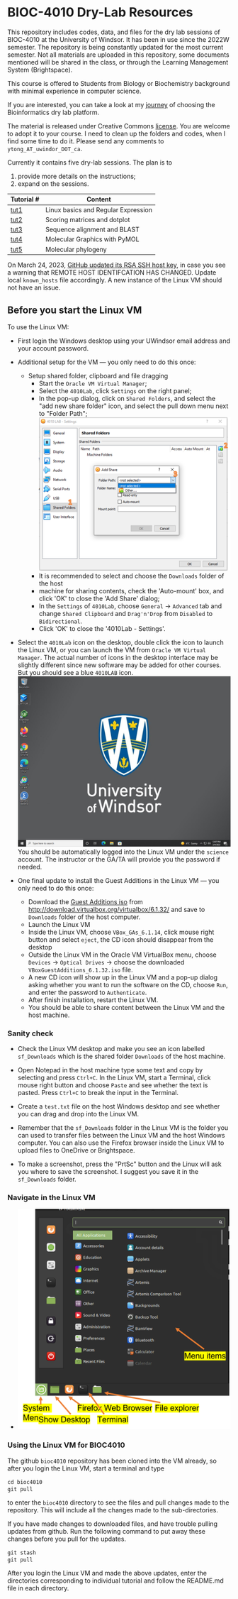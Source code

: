 # BIOC-4010 Dry-Lab Resources

This repository includes codes, data, and files for the dry lab sessions of
BIOC-4010 at the University of Windsor. It has been in use since the 2022W
semester. The repository is being constantly updated for the most current
semester. Not all materials are uploaded in this repository, some documents
mentioned will be shared in the class, or through the Learning Management
System (Brightspace).

This course is offered to Students from Biology or Biochemistry background
with minimal experience in computer science.

If you are interested, you can take a look at my [journey](./History.md) of choosing the
Bioinformatics dry lab platform.

The material is released under Creative Commons [license](./LICENSE). You are
welcome to adopt it to your course. I need to clean up the folders and codes,
when I find some time to do it. Please send any comments to
`ytong_AT_uwindor_DOT_ca`.

Currently it contains five dry-lab sessions. The plan is to
1. provide more details on the instructions;
2. expand on the sessions.


| Tutorial # | Content |
| --- | --- |
| [tut1](./tut1/README.md) | Linux basics and Regular Expression |
| [tut2](./tut2/README.md) | Scoring matrices and dotplot |
| [tut3](./tut3/README.md) | Sequence alignment and BLAST |
| [tut4](./tut4/README.md) | Molecular Graphics with PyMOL |
| [tut5](./tut5/README.md) | Molecular phylogeny |

On March 24, 2023, [GitHub updated its RSA SSH host key](https://github.blog/2023-03-23-we-updated-our-rsa-ssh-host-key/),
in case you see a warning that REMOTE HOST IDENTIFCATION HAS CHANGED. Update
local `known_hosts` file accordingly. A new instance of the Linux VM should not
have an issue.

## Before you start the Linux VM
To use the Linux VM:
- First login the Windows desktop using your UWindsor email address and
  your account password.
- Additional setup for the VM — you only need to do this once:
  * Setup shared folder, clipboard and file dragging
    + Start the `Oracle VM Virtual Manager`;
    + Select the `4010Lab`, click `Settings` on the right panel;
    + In the pop-up dialog, click on `Shared Folders`, and select the "add new
      share folder" icon, and select the pull down menu next to "Folder Path";
![Setup shared folder](./resources/setup-VM-1.png)
    + It is recommended to select and choose the `Downloads` folder of the host
    + machine for sharing contents, check the 'Auto-mount' box, and click 'OK'
      to close the 'Add Share' dialog;
    + In the `Settings` of `4010Lab`, choose `General` → `Advanced` tab and
      change `Shared Clipboard` and `Drag'n'Drop` from `Disabled` to
      `Bidirectional`.
    + Click 'OK' to close the '4010Lab - Settings'.
- Select the `4010Lab` icon on the desktop, double click the icon to
  launch the Linux VM, or you can launch the VM from `Oracle VM Virtual
  Manager`. The actual number of icons in the desktop interface may be
  slightly different since new software may be added for other courses. But
  you should see a blue `4010LAB` icon.
![Windows Desktop Screenshot](./resources/screen.png)
  You should be automatically logged into the Linux VM under the `science`
  account. The instructor or the GA/TA will provide you the password if needed.

- One final update to install the Guest Additions in the Linux VM — you only need
  to do this once:
  * Download the [Guest Additions iso](http://download.virtualbox.org/virtualbox/6.1.32/VBoxGuestAdditions_6.1.32.iso) from
    http://download.virtualbox.org/virtualbox/6.1.32/ and save to `Downloads`
    folder of the host computer.
  * Launch the Linux VM
  * Inside the Linux VM, choose `VBox_GAs_6.1.14`, click mouse right button
    and select `eject`, the CD icon should disappear from the desktop
  * Outside the Linux VM in the Oracle VM VirtualBox menu, choose `Devices` →
    `Optical Drives` → choose the downloaded `VBoxGuestAdditions_6.1.32.iso`
    file.
  * A new CD icon will show up in the Linux VM and a pop-up dialog asking
    whether you want to run the software on the CD, choose `Run`, and enter
    the password to `Authenticate`.
  * After finish installation, restart the Linux VM.
  * You should be able to share content between the Linux VM and the host
    machine.

### Sanity check
- Check the Linux VM desktop and make you see an icon labelled `sf_Downloads`
which is the shared folder `Downloads` of the host machine.

- Open Notepad in the host machine type some text and copy by selecting and
  press `Ctrl+C`. In the Linux VM, start a Terminal, click mouse right button
  and choose `Paste` and see whether the text is pasted. Press `Ctrl+C` to
  break the input in the Terminal.
- Create a `test.txt` file on the host Windows desktop and see whether you can
  drag and drop into the Linux VM.
- Remember that the `sf_Downloads` folder in the Linux VM is the folder you
  can used to transfer files between the Linux VM and the host Windows
  computer. You can also use the Firefox browser inside the Linux VM to upload
  files to OneDrive or Brightspace.
- To make a screenshot, press the "PrtSc" button and the Linux will ask you
  where to save the screenshot. I suggest you save it in the `sf_Downloads`
  folder.

### Navigate in the Linux VM
- ![Linx menu](./resources/setup-VM-3.png)

### Using the Linux VM for BIOC4010

The github `bioc4010` repository has been cloned into the VM already, so after
you login the Linux VM, start a terminal and type
```
cd bioc4010
git pull
```
to enter the `bioc4010` directory to see the files and pull changes made to the
repository. This will include all the changes made to the sub-directories.

If you have made changes to downloaded files, and have trouble pulling updates
from github. Run the following command to put away these changes before you
pull for the updates.

```
git stash
git pull
```

After you login the Linux VM and made the above updates, enter the directories
corresponding to individual tutorial and follow the README.md file in each
directory.

